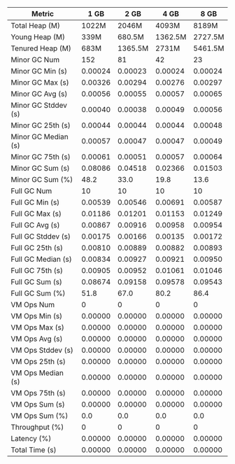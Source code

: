 | Metric | 1 GB | 2 GB | 4 GB | 8 GB |
|------|----|----|----|----|
| Total Heap (M) | 1022M | 2046M | 4093M | 8189M |
| Young Heap (M) | 339M | 680.5M | 1362.5M | 2727.5M |
| Tenured Heap (M) | 683M | 1365.5M | 2731M | 5461.5M |
| Minor GC Num | 152 | 81 | 42 | 23 |
| Minor GC Min (s) | 0.00024 | 0.00023 | 0.00024 | 0.00024 |
| Minor GC Max (s) | 0.00326 | 0.00294 | 0.00276 | 0.00297 |
| Minor GC Avg (s) | 0.00056 | 0.00055 | 0.00057 | 0.00065 |
| Minor GC Stddev (s) | 0.00040 | 0.00038 | 0.00049 | 0.00056 |
| Minor GC 25th (s) | 0.00044 | 0.00044 | 0.00044 | 0.00048 |
| Minor GC Median (s) | 0.00057 | 0.00047 | 0.00047 | 0.00049 |
| Minor GC 75th (s) | 0.00061 | 0.00051 | 0.00057 | 0.00064 |
| Minor GC Sum (s) | 0.08086 | 0.04518 | 0.02366 | 0.01503 |
| Minor GC Sum (%) | 48.2 | 33.0 | 19.8 | 13.6 |
| Full GC Num | 10 | 10 | 10 | 10 |
| Full GC Min (s) | 0.00539 | 0.00546 | 0.00691 | 0.00587 |
| Full GC Max (s) | 0.01186 | 0.01201 | 0.01153 | 0.01249 |
| Full GC Avg (s) | 0.00867 | 0.00916 | 0.00958 | 0.00954 |
| Full GC Stddev (s) | 0.00175 | 0.00166 | 0.00135 | 0.00172 |
| Full GC 25th (s) | 0.00810 | 0.00889 | 0.00882 | 0.00893 |
| Full GC Median (s) | 0.00834 | 0.00927 | 0.00921 | 0.00950 |
| Full GC 75th (s) | 0.00905 | 0.00952 | 0.01061 | 0.01046 |
| Full GC Sum (s) | 0.08674 | 0.09158 | 0.09578 | 0.09543 |
| Full GC Sum (%) | 51.8 | 67.0 | 80.2 | 86.4 |
| VM Ops Num | 0 | 0 | 0 | 0 |
| VM Ops Min (s) | 0.00000 | 0.00000 | 0.00000 | 0.00000 |
| VM Ops Max (s) | 0.00000 | 0.00000 | 0.00000 | 0.00000 |
| VM Ops Avg (s) | 0.00000 | 0.00000 | 0.00000 | 0.00000 |
| VM Ops Stddev (s) | 0.00000 | 0.00000 | 0.00000 | 0.00000 |
| VM Ops 25th (s) | 0.00000 | 0.00000 | 0.00000 | 0.00000 |
| VM Ops Median (s) | 0.00000 | 0.00000 | 0.00000 | 0.00000 |
| VM Ops 75th (s) | 0.00000 | 0.00000 | 0.00000 | 0.00000 |
| VM Ops Sum (s) | 0.00000 | 0.00000 | 0.00000 | 0.00000 |
| VM Ops Sum (%) | 0.0 | 0.0 | 0.0 | 0.0 |
| Throughput (%) | 0 | 0 | 0 | 0 |
| Latency (%) | 0.00000 | 0.00000 | 0.00000 | 0.00000 |
| Total Time (s) | 0.00000 | 0.00000 | 0.00000 | 0.00000 |

